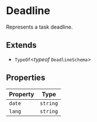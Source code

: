 # Deadline

Represents a task deadline.

## Extends

- `TypeOf`\<*typeof* `DeadlineSchema`\>

## Properties

| Property | Type |
| ------ | ------ |
| <a id="date"></a> `date` | `string` |
| <a id="lang"></a> `lang` | `string` |

